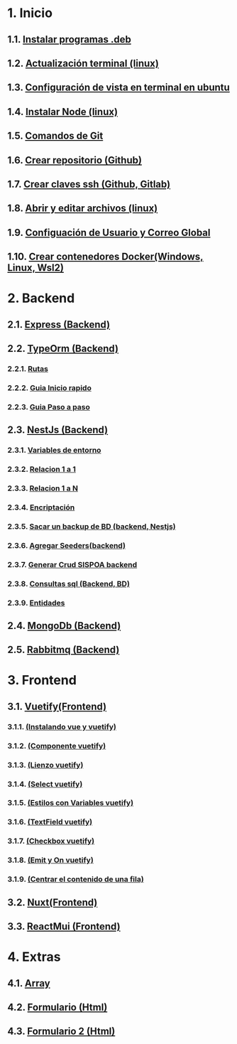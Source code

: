 # 1. Inicio
## 1.1. [Instalar programas .deb](/inicio/1-instalarTipoDeb.md)
## 1.2. [Actualización terminal (linux)](/inicio/2-actualizarSistema.md)
## 1.3. [Configuración de vista en terminal en ubuntu](/inicio/3-ZSHeInstalarPowerlevel10k.md)
## 1.4. [Instalar Node (linux)](/inicio/4-node.md)
## 1.5. [Comandos de Git](/inicio/5-git.md)
## 1.6. [Crear repositorio (Github)](/inicio/6-repositorio.md)
## 1.7. [Crear claves ssh (Github, Gitlab)](/inicio/7-clavesSshLinuxWindowsWsl2.md)
## 1.8. [Abrir y editar archivos (linux)](/inicio/8-abrirYEditarArchivosSistema.md)
## 1.9. [Configuación de Usuario y Correo Global](/inicio/9-agregarConfigUsserEmail.md)
## 1.10. [Crear contenedores Docker(Windows, Linux, Wsl2)](/inicio/10-docker.md)
# 2. Backend
## 2.1. [Express (Backend)](/backend/express/1-Express.md)
## 2.2. [TypeOrm (Backend)](/backend/typeorm/1-TypeOrm.md)
### 2.2.1. [Rutas](/backend/typeorm/1.1-rutas.md)
### 2.2.2. [Guia Inicio rapido](/backend/typeorm/1.2-InicioRapido.md)
### 2.2.3. [Guia Paso a paso](/backend/typeorm/1.3-PasoAPaso.md)
## 2.3. [NestJs (Backend)](/backend/nestJs/1-Nestjs.md)
### 2.3.1. [Variables de entorno](/backend/nestJs/1.1-Env.md)
### 2.3.2. [Relacion 1 a 1](/backend/nestJs/1.2-relacion_1_a_1.md)
### 2.3.3. [Relacion 1 a N](/backend/nestJs/1.3-relacion_1_a_N.md)
### 2.3.4. [Encriptación](/backend/nestJs/1.4-encriptadoBackendNestJS.md)
### 2.3.5. [Sacar un backup de BD (backend, Nestjs)](/backend/nestJs/1.5-backupBdBackend.md)
### 2.3.6. [Agregar Seeders(backend)](/backend/nestJs/1.6-seeders.md)
### 2.3.7. [Generar Crud SISPOA backend](/backend/nestJs/1.7-generarCrudsoloSispoa.md)
### 2.3.8. [Consultas sql (Backend, BD)](/backend/nestJs/1.8-consultaSqlBackend.md)
### 2.3.9. [Entidades](/17-entidad.md)
## 2.4. [MongoDb (Backend)](/backend/monodb/1-mongodb.md)
## 2.5. [Rabbitmq (Backend)](/backend/rabbitmq/1-rabbit.md)
# 3. Frontend
## 3.1. [Vuetify(Frontend)](/frontend/vuetify/1-vuetify.md)
### 3.1.1. [(Instalando vue y vuetify)](/frontend/vuetify/1.1-instalar.md)
### 3.1.2. [(Componente vuetify)](/frontend/vuetify/1.2-componente.md)
### 3.1.3. [(Lienzo vuetify)](/frontend/vuetify/1.3.-lienzo.md)
### 3.1.4. [(Select vuetify)](/frontend/vuetify/1.4-select.md)
### 3.1.5. [(Estilos con Variables vuetify)](/frontend/vuetify/1.5-estilos%20como%20variables.md)
### 3.1.6. [(TextField vuetify)](/frontend/vuetify/1.6-textField.md)
### 3.1.7. [(Checkbox vuetify)](/frontend/vuetify/1.7-checkBox.md)
### 3.1.8. [(Emit y On vuetify)](/frontend/vuetify/1.8-emitYOn.md)
### 3.1.9. [(Centrar el contenido de una fila)](/frontend/vuetify/1.9-centrarFila.md)
## 3.2. [Nuxt(Frontend)](/frontend/vuetify/2-nuxt.md)
## 3.3. [ReactMui (Frontend)](/frontend/reactMui/1-reactMui.md)
# 4. Extras
## 4.1. [Array](/utilitarios/1-array.md)
## 4.2. [Formulario (Html)](/utilitarios/2-formularioHtml.md)
## 4.3. [Formulario 2 (Html)](/utilitarios/3-formularioHtml2.md)
